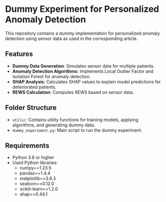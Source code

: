 # Dummy Experiment for Personalized Anomaly Detection

This repository contains a dummy implementation for personalized anomaly detection using sensor data as used in the corresponding article.

## Features

- **Dummy Data Generation**: Simulates sensor data for multiple patients.
- **Anomaly Detection Algorithms**: Implements Local Outlier Factor and Isolation Forest for anomaly detection.
- **SHAP Analysis**: Calculates SHAP values to explain model predictions for deteriorated patients.
- **REWS Calculation**: Computes REWS based on sensor data.

## Folder Structure

- `utils/`: Contains utility functions for training models, applying algorithms, and generating dummy data.
- `dummy_experiment.py`: Main script to run the dummy experiment.

## Requirements

- Python 3.8 or higher
- Used Python libraries:
    - numpy==1.23.5
    - pandas==1.4.4
    - matplotlib==3.6.3
    - seaborn==0.12.0
    - scikit-learn==1.2.0
    - shap==0.44.1

